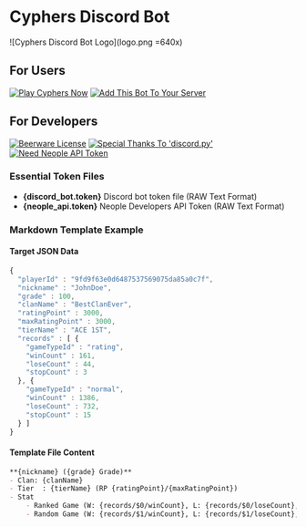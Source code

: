 # Cyphers Discord Bot
![Cyphers Discord Bot Logo](logo.png =640x)

## For Users
[![Play Cyphers Now](https://img.shields.io/badge/play-Cyphers-Red.svg)](http://cyphers.nexon.com/cyphers/main)
[![Add This Bot To Your Server](https://img.shields.io/badge/Add_This_Bot_To_Your_Server-Blue.svg)](https://discordapp.com/api/oauth2/authorize?client_id=585768609893318666&permissions=67584&scope=bot)

## For Developers
[![Beerware License](https://img.shields.io/badge/license-Beerware-green.svg)](https://wikipedia.org/wiki/Beerware)
[![Special Thanks To 'discord.py'](https://img.shields.io/badge/Speical_Thanks_To-discord.py-Purple.svg)](https://github.com/Rapptz/discord.py)
[![Need Neople API Token](https://img.shields.io/badge/Get_API_Token-From_Neople_Developers-Yellow.svg)](https://developers.neople.co.kr/main)

### Essential Token Files
* **{discord_bot.token}** Discord bot token file (RAW Text Format)
* **{neople_api.token}** Neople Developers API Token (RAW Text Format)

### Markdown Template Example
#### Target JSON Data
```javascript
{
  "playerId" : "9fd9f63e0d6487537569075da85a0c7f",
  "nickname" : "JohnDoe",
  "grade" : 100,
  "clanName" : "BestClanEver",
  "ratingPoint" : 3000,
  "maxRatingPoint" : 3000,
  "tierName" : "ACE 1ST",
  "records" : [ {
    "gameTypeId" : "rating",
    "winCount" : 161,
    "loseCount" : 44,
    "stopCount" : 3
  }, {
    "gameTypeId" : "normal",
    "winCount" : 1386,
    "loseCount" : 732,
    "stopCount" : 15
  } ]
}
```

#### Template File Content
```markdown
**{nickname} ({grade} Grade)**
- Clan: {clanName}
- Tier  : {tierName} (RP {ratingPoint}/{maxRatingPoint})
- Stat
	- Ranked Game (W: {records/$0/winCount}, L: {records/$0/loseCount}, S: {records/$0/stopCount})
	- Random Game (W: {records/$1/winCount}, L: {records/$1/loseCount}, S: {records/$1/stopCount})
```
